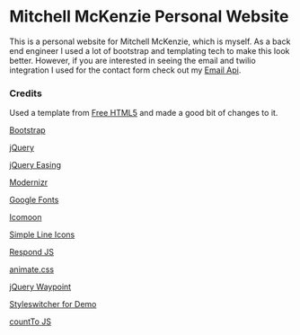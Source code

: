 # Mitchell McKenzie Personal Website

This is a personal website for Mitchell McKenzie, which is myself. As a back end engineer I used a lot of bootstrap and templating tech to make this look better. However, if you are interested in seeing the email and twilio integration I used for the contact form check out my [Email Api](https://github.com/mmcken3/email-api).

### Credits

Used a template from [Free HTML5](https://freehtml5.co/) and made a good bit of changes to it.

[Bootstrap](http://getbootstrap.com/)

[jQuery](http://jquery.com/)

[jQuery Easing](http://gsgd.co.uk/sandbox/jquery/easing/)

[Modernizr](http://modernizr.com/)

[Google Fonts](https://www.google.com/fonts/)

[Icomoon](https://icomoon.io/app/)

[Simple Line Icons](https://github.com/thesabbir/simple-line-icons)

[Respond JS](https://github.com/scottjehl/Respond/blob/master/LICENSE-MIT)

[animate.css](http://daneden.me/animate)

[jQuery Waypoint](https://github.com/imakewebthings/waypoints/blog/master/licenses.txt)

[Styleswitcher for Demo](https://github.com/camsjams/jquery-style-switcher)

[countTo JS](https://github.com/mhuggins/jquery-countTo)